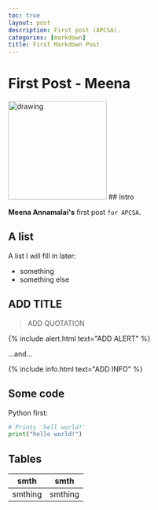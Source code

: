 ```yaml
---
toc: true
layout: post
description: First post (APCSA).
categories: [markdown]
title: First Markdown Post
---
```

# First Post - Meena
<!-- ![]({{ site.baseurl }}/images/blogPNG.png) -->
<img src="blogPNG.png" alt="drawing" width="200"/>
## Intro

**Meena Annamalai's** first post `for APCSA`.

## A list

A list I will fill in later:

- something 
- something else

## ADD TITLE

> ADD QUOTATION 

{% include alert.html text="ADD ALERT" %}

...and...

{% include info.html text="ADD INFO" %}

## Some code

Python first:

```python
# Prints 'hell world!'
print("hello world!")
```

<!-- Formatting text as YAML:

```yaml
key: value
- another_key: "another value"
``` -->

## Tables

| smth | smth |
|-|-|
| smthing | smthing |

